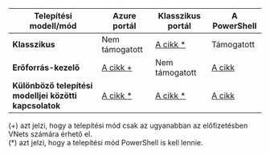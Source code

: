 | **Telepítési modell/mód** | **Azure portál** | **Klasszikus portál** | **A PowerShell** |
|---|---|---|---|
|**Klasszikus** | Nem támogatott | [A cikk *](../articles/vpn-gateway/virtual-networks-configure-vnet-to-vnet-connection.md) | Támogatott |
|**Erőforrás-kezelő** | [A cikk +](../articles/vpn-gateway-howto-vnet-vnet-resource-manager-portal.md) |Nem támogatott | [A cikk](../articles/vpn-gateway/vpn-gateway-vnet-vnet-rm-ps.md)|
|**Különböző telepítési modelljei közötti kapcsolatok** | [A cikk *](../articles/vpn-gateway/vpn-gateway-connect-different-deployment-models-portal.md) | [A cikk *](../articles/vpn-gateway/vpn-gateway-connect-different-deployment-models-portal.md) |[A cikk](../articles/vpn-gateway/vpn-gateway-connect-different-deployment-models-powershell.md)|

(+) azt jelzi, hogy a telepítési mód csak az ugyanabban az előfizetésben VNets számára érhető el.<br>
(*) azt jelzi, hogy a telepítési mód PowerShell is kell lennie.


